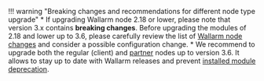 !!! warning "Breaking changes and recommendations for different node type upgrade"
    * If upgrading Wallarm node 2.18 or lower, please note that version 3.x contains **breaking changes**. Before upgrading the modules of 2.18 and lower up to 3.6, please carefully review the list of [Wallarm node changes](what-is-new-for-older-versions.md) and consider a possible configuration change.
    * We recommend to upgrade both the regular (client) and [partner](../partner-waf-node/overview.md) nodes up to version 3.6. It allows to stay up to date with Wallarm releases and prevent [installed module deprecation](versioning-policy.md#version-support).